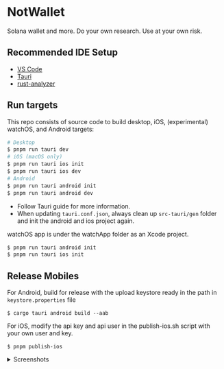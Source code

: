 # NotWallet

Solana wallet and more. Do your own research. Use at your own risk.

## Recommended IDE Setup

- [VS Code](https://code.visualstudio.com/)
- [Tauri](https://marketplace.visualstudio.com/items?itemName=tauri-apps.tauri-vscode)
- [rust-analyzer](https://marketplace.visualstudio.com/items?itemName=rust-lang.rust-analyzer)

## Run targets

This repo consists of source code to build desktop, iOS, (experimental) watchOS, and Android targets:

```bash
# Desktop
$ pnpm run tauri dev
# iOS (macOS only)
$ pnpm run tauri ios init
$ pnpm run tauri ios dev
# Android
$ pnpm run tauri android init
$ pnpm run tauri android dev
```

- Follow Tauri guide for more information.
- When updating `tauri.conf.json`, always clean up `src-tauri/gen` folder and init the android and ios project again.

watchOS app is under the watchApp folder as an Xcode project.

```bash
$ pnpm run tauri android init
$ pnpm run tauri ios init
```

## Release Mobiles

For Android, build for release with the upload keystore ready in the path in `keystore.properties` file

```
$ cargo tauri android build --aab
```

For iOS, modify the api key and api user in the publish-ios.sh script with your own user and key.

```
$ pnpm publish-ios
```

<details>
  <summary>Screenshots</summary>

  <p><img src="screenshots/0.png" alt="locked-wallet-view.png" width="250"/></p>
  <p><img src="screenshots/1.png" alt="wallet-home.png" width="250"/></p>
  <p><img src="screenshots/2.png" alt="wallet-mobile.png" width="250"/></p>

</details>

